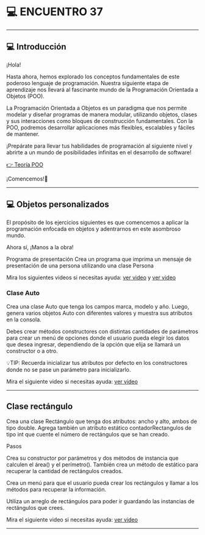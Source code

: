 # :computer: ENCUENTRO 37

---


## :computer: Introducción

¡Hola! 

Hasta ahora, hemos explorado los conceptos fundamentales de este poderoso lenguaje de programación. Nuestra siguiente etapa de aprendizaje nos llevará al fascinante mundo de la Programación Orientada a Objetos (POO).

La Programación Orientada a Objetos es un paradigma que nos permite modelar y diseñar programas de manera modular, utilizando objetos, clases y sus interacciones como bloques de construcción fundamentales. Con la POO, podremos desarrollar aplicaciones más flexibles, escalables y fáciles de mantener.

¡Prepárate para llevar tus habilidades de programación al siguiente nivel y abrirte a un mundo de posibilidades infinitas en el desarrollo de software!

[👉 Teoría POO](https://drive.google.com/file/d/1UAdHjI9GR0KalROhSjmSKHksasf4IOVk/view)

¡Comencemos!🚀

---

## :computer: Objetos personalizados

El propósito de los ejercicios siguientes es que comencemos a aplicar la programación enfocada en objetos y adentrarnos en este asombroso mundo. 

Ahora sí, ¡Manos a la obra!

Programa de presentación
Crea un programa que imprima un mensaje de presentación de una persona utilizando una clase Persona

Mira los siguientes videos si necesitas ayuda: [ver video](https://youtu.be/UJSg60aZk24) y [ver video](https://youtu.be/E0VAV5kLH4k)

### Clase Auto

Crea una clase Auto que tenga los campos marca, modelo y año. Luego, genera varios objetos Auto con diferentes valores y muestra sus atributos en la consola. 

Debes crear métodos constructores con distintas cantidades de parámetros para crear un menú de opciones donde el usuario pueda elegir los datos que desea ingresar, dependiendo de la opción que elija se llamará un constructor o a otro. 

💡TIP: Recuerda inicializar tus atributos por defecto en los constructores donde no se pase un parámetro para inicializarlo.

Mira el siguiente video si necesitas ayuda: [ver video](https://youtu.be/fUBQ4E54WQQ)

---

## Clase rectángulo
Crea una clase Rectángulo que tenga dos atributos: ancho y alto, ambos de tipo double. Agrega también un atributo estático contadorRectangulos de tipo int que cuente el número de rectángulos que se han creado. 

Pasos

Crea su constructor por parámetros y dos métodos de instancia que calculen el área() y el perímetro(). También crea un método de estático para recuperar la cantidad de rectángulos creados. 

Crea un menú para que el usuario pueda crear los rectángulos y llamar a los métodos para recuperar la información.

Utiliza un arreglo de rectángulos para poder ir guardando las instancias de rectángulos que crees.

Mira el siguiente video si necesitas ayuda: [ver video](https://youtu.be/c2EjZC0JoX0)

---




